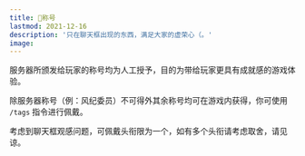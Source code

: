 ```yaml
---
title: 🏅称号
lastmod: 2021-12-16
description: '只在聊天框出现的东西，满足大家的虚荣心（。'
image: 
---
```

服务器所颁发给玩家的称号均为人工授予，目的为带给玩家更具有成就感的游戏体验。

除服务器称号（例：风纪委员）不可得外其余称号均可在游戏内获得，你可使用 `/tags` 指令进行佩戴。

考虑到聊天框观感问题，可佩戴头衔限为一个，如有多个头衔请考虑取舍，请见谅。